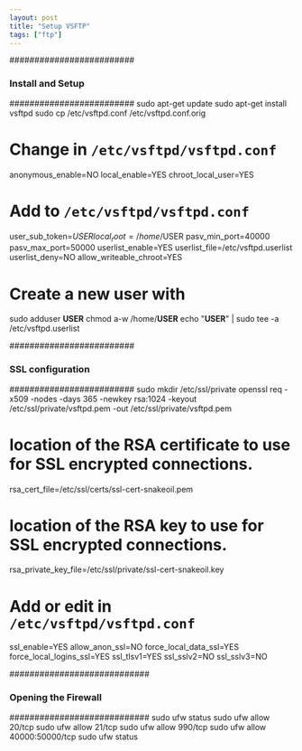 ```yaml
---
layout: post
title: "Setup VSFTP"
tags: ["ftp"]
---
```


#########################
### Install and Setup ###
#########################
sudo apt-get update
sudo apt-get install vsftpd
sudo cp /etc/vsftpd.conf /etc/vsftpd.conf.orig

# Change in `/etc/vsftpd/vsftpd.conf`
anonymous_enable=NO
local_enable=YES
chroot_local_user=YES

# Add to `/etc/vsftpd/vsftpd.conf`
user_sub_token=$USER
local_root=/home/$USER
pasv_min_port=40000
pasv_max_port=50000
userlist_enable=YES
userlist_file=/etc/vsftpd.userlist
userlist_deny=NO
allow_writeable_chroot=YES

# Create a new user with 
sudo adduser __USER__
chmod a-w /home/__USER__
echo "__USER__" | sudo tee -a /etc/vsftpd.userlist

#########################
### SSL configuration ###
#########################
sudo mkdir /etc/ssl/private
openssl req -x509 -nodes -days 365 -newkey rsa:1024 -keyout /etc/ssl/private/vsftpd.pem -out /etc/ssl/private/vsftpd.pem

# location of the RSA certificate to use for SSL encrypted connections.
rsa_cert_file=/etc/ssl/certs/ssl-cert-snakeoil.pem

# location of the RSA key to use for SSL encrypted connections.
rsa_private_key_file=/etc/ssl/private/ssl-cert-snakeoil.key

# Add or edit in `/etc/vsftpd/vsftpd.conf`
ssl_enable=YES
allow_anon_ssl=NO
force_local_data_ssl=YES
force_local_logins_ssl=YES
ssl_tlsv1=YES
ssl_sslv2=NO
ssl_sslv3=NO

############################
### Opening the Firewall ###
############################
sudo ufw status
sudo ufw allow 20/tcp
sudo ufw allow 21/tcp
sudo ufw allow 990/tcp
sudo ufw allow 40000:50000/tcp
sudo ufw status

